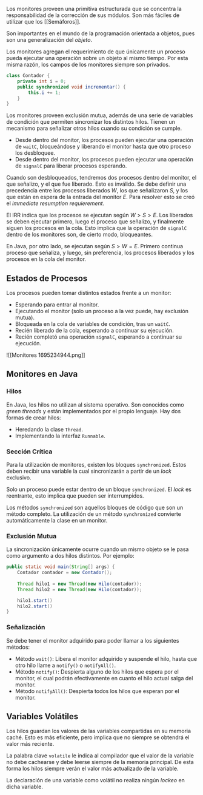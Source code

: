 Los monitores proveen una primitiva estructurada que se concentra la responsabilidad de la corrección de sus módulos. Son más fáciles de utilizar que los [[Semáforos]].

Son importantes en el mundo de la programación orientada a objetos, pues son una generalización del *objeto*.

Los monitores agregan el requerimiento de que únicamente un proceso pueda ejecutar una operación sobre un objeto al mismo tiempo. Por esta misma razón, los campos de los monitores siempre son privados.

```Java
class Contador {
	private int i = 0;
	public synchronized void incrementar() {
		this.i += 1;
	}
}
```

Los monitores proveen exclusión mutua, además de una serie de variables de condición que permiten sincronizar los distintos hilos. Tienen un mecanismo para señalizar otros hilos cuando su condición se cumple.

- Desde dentro del monitor, los procesos pueden ejecutar una operación de `waitC`, bloqueándose y liberando el monitor hasta que otro proceso los desbloquee.
- Desde dentro del monitor, los procesos pueden ejecutar una operación de `signalC` para liberar procesos esperando.

Cuando son desbloqueados, tendremos dos procesos dentro del monitor, el que señalizo, y el que fue liberado. Esto es inválido. Se debe definir una precedencia entre los procesos liberados $W$, los que señalizaron $S$, y los que están en espera de la entrada del monitor $E$. Para resolver esto se creó el *immediate resumption requierement*.

El IRR indica que los procesos se ejecutan según $W > S > E$. Los liberados se deben ejecutar primero, luego el proceso que señalizo, y finalmente siguen los procesos en la cola. Esto implica que la operación de `signalC` dentro de los monitores son, de cierto modo, bloqueantes.

En Java, por otro lado, se ejecutan según $S > W = E$. Primero continua proceso que señaliza, y luego, sin preferencia, los procesos liberados y los procesos en la cola del monitor.

## Estados de Procesos

Los procesos pueden tomar distintos estados frente a un monitor:

- Esperando para entrar al monitor.
- Ejecutando el monitor (solo un proceso a la vez puede, hay exclusión mutua).
- Bloqueada en la cola de variables de condición, tras un `waitC`.
- Recién liberado de la cola, esperando a continuar su ejecución.
- Recién completó una operación `signalC`, esperando a continuar su ejecución.

![[Monitores 1695234944.png]]

## Monitores en Java

### Hilos

En Java, los hilos no utilizan al sistema operativo. Son conocidos como *green threads* y están implementados por el propio lenguaje. Hay dos formas de crear hilos:

- Heredando la clase `Thread`.
- Implementando la interfaz `Runnable`.

### Sección Crítica

Para la utilización de monitores, existen los bloques `synchronized`. Estos deben recibir una variable la cual sincronizarán a partir de un *lock* exclusivo.

Solo un proceso puede estar dentro de un bloque `synchronized`. El *lock* es reentrante, esto implica que pueden ser interrumpidos.

Los métodos `synchronized` son aquellos bloques de código que son un método completo. La utilización de un método `synchronized` convierte automáticamente la clase en un monitor.

### Exclusión Mutua

La sincronización únicamente ocurre cuando un mismo objeto se le pasa como argumento a dos hilos distintos. Por ejemplo:

```Java
public static void main(String[] args) {
	Contador contador = new Contador();
	
	Thread hilo1 = new Thread(new Hilo(contador));
	Thread hilo2 = new Thread(new Hilo(contador));

	hilo1.start()
	hilo2.start()
}
```

### Señalización

Se debe tener el monitor adquirido para poder llamar a los siguientes métodos:

- Método `wait()`: Libera el monitor adquirido y suspende el hilo, hasta que otro hilo llame a `notify()` o `notifyAll()`.
- Método `notify()`: Despierta alguno de los hilos que espera por el monitor, el cual podrán efectivamente en cuanto el hilo actual salga del monitor.
- Método `notifyAll()`: Despierta todos los hilos que esperan por el monitor.

## Variables Volátiles

Los hilos guardan los valores de las variables compartidas en su memoria caché. Esto es más eficiente, pero implica que no siempre se obtendrá el valor más reciente.

La palabra clave `volatile` le indica al compilador que el valor de la variable no debe cachearse y debe leerse siempre de la memoria principal. De esta forma los hilos siempre verán el valor más actualizado de la variable.

La declaración de una variable como volátil no realiza ningún *lockeo* en dicha variable.
